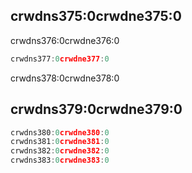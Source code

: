 ## crwdns375:0crwdne375:0

crwdns376:0crwdne376:0

```go
crwdns377:0crwdne377:0
```

crwdns378:0crwdne378:0

## crwdns379:0crwdne379:0

```go
crwdns380:0crwdne380:0
crwdns381:0crwdne381:0
crwdns382:0crwdne382:0
crwdns383:0crwdne383:0
```